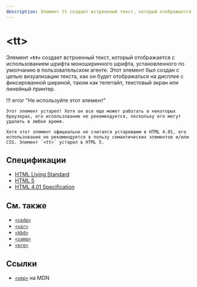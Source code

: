 ```yaml
---
description: Элемент tt создает встроенный текст, который отображается с использованием шрифта моноширинного шрифта, установленного по умолчанию в пользовательском агенте
---
```


# &lt;tt&gt;

Элемент **`<tt>`** создает встроенный текст, который отображается с использованием шрифта моноширинного шрифта, установленного по умолчанию в пользовательском агенте. Этот элемент был создан с целью визуализации текста, как он будет отображаться на дисплее с фиксированной шириной, таком как телетайп, текстовый экран или линейный принтер.

!!! error "Не используйте этот элемент"

    Этот элемент устарел! Хотя он все еще может работать в некоторых браузерах, его использование не рекомендуется, поскольку его могут удалить в любое время.

    Хотя этот элемент официально не считался устаревшим в HTML 4.01, его использование не рекомендуется в пользу семантических элементов и/или CSS. Элемент `<tt>` устарел в HTML 5.

## Спецификации

- [HTML Living Standard](https://html.spec.whatwg.org/multipage/obsolete.html#tt)
- [HTML 5](https://www.w3.org/TR/html50/obsolete.html#elementdef-tt)
- [HTML 4.01 Specification](https://www.w3.org/TR/html401/present/graphics.html#h-15.2.1)

## См. также

- [`<code>`](code.md)
- [`<var>`](var.md)
- [`<kbd>`](kbd.md)
- [`<samp>`](samp.md)
- [`<pre>`](pre.md)

## Ссылки

- [`<xmp>`](https://developer.mozilla.org/ru/docs/Web/HTML/Element/xmp) на MDN
